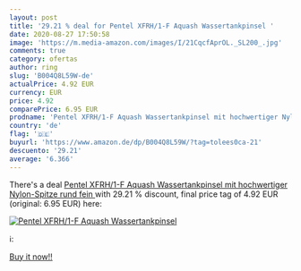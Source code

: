 ```yaml
---
layout: post
title: '29.21 % deal for Pentel XFRH/1-F Aquash Wassertankpinsel '
date: 2020-08-27 17:50:58
image: 'https://m.media-amazon.com/images/I/21CqcfAprOL._SL200_.jpg'
comments: true
category: ofertas
author: ring
slug: 'B004Q8L59W-de'
actualPrice: 4.92 EUR
currency: EUR
price: 4.92
comparePrice: 6.95 EUR
prodname: 'Pentel XFRH/1-F Aquash Wassertankpinsel mit hochwertiger Nylon-Spitze  rund  fein '
country: 'de'
flag: '🇩🇪'
buyurl: 'https://www.amazon.de/dp/B004Q8L59W/?tag=tolees0ca-21'
descuento: '29.21'
average: '6.366'
---
```


There's a deal [Pentel XFRH/1-F Aquash Wassertankpinsel mit hochwertiger Nylon-Spitze  rund  fein ](https://www.amazon.de/dp/B004Q8L59W/?tag=tolees0ca-21)  with  29.21 % discount, final price tag of  4.92 EUR (original: 6.95 EUR) here:

[![Pentel XFRH/1-F Aquash Wassertankpinsel ](https://m.media-amazon.com/images/I/21CqcfAprOL._SL200_.jpg)](https://www.amazon.de/dp/B004Q8L59W/?tag=tolees0ca-21)

ℹ️:


[Buy it now!!](https://www.amazon.de/dp/B004Q8L59W/?tag=tolees0ca-21)
